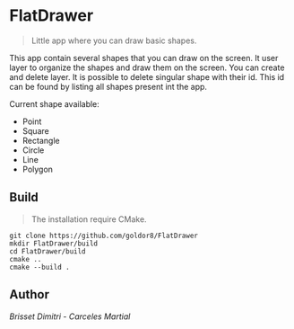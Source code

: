 # FlatDrawer
> Little app where you can draw basic shapes.

This app contain several shapes that you can draw on the screen. It user layer to organize the shapes and draw them on the screen. You can create and delete layer. It is possible to delete singular shape with their id. This id can be found by listing all shapes present int the app.

Current shape available:
- Point
- Square
- Rectangle
- Circle
- Line
- Polygon

## Build
> The installation require CMake.

    git clone https://github.com/goldor8/FlatDrawer
    mkdir FlatDrawer/build
    cd FlatDrawer/build
    cmake ..
    cmake --build .

## Author

*Brisset Dimitri - Carceles Martial*